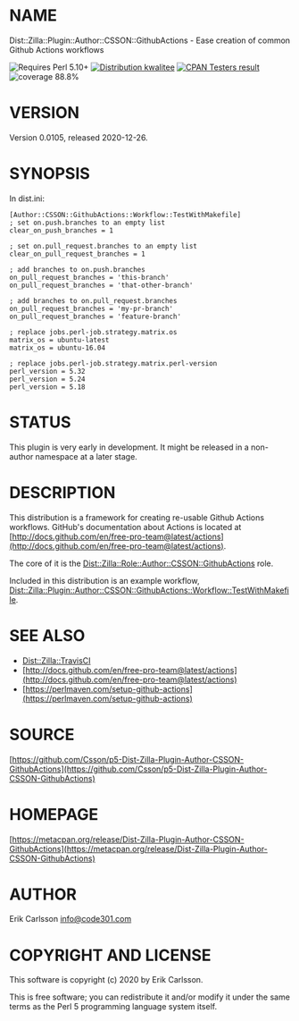 # NAME

Dist::Zilla::Plugin::Author::CSSON::GithubActions - Ease creation of common Github Actions workflows

<div>
    <p>
    <img src="https://img.shields.io/badge/perl-5.10+-blue.svg" alt="Requires Perl 5.10+" />
    <a href="http://cpants.cpanauthors.org/release/CSSON/Dist-Zilla-Plugin-Author-CSSON-GithubActions-0.0105"><img src="http://badgedepot.code301.com/badge/kwalitee/CSSON/Dist-Zilla-Plugin-Author-CSSON-GithubActions/0.0105" alt="Distribution kwalitee" /></a>
    <a href="http://matrix.cpantesters.org/?dist=Dist-Zilla-Plugin-Author-CSSON-GithubActions%200.0105"><img src="http://badgedepot.code301.com/badge/cpantesters/Dist-Zilla-Plugin-Author-CSSON-GithubActions/0.0105" alt="CPAN Testers result" /></a>
    <img src="https://img.shields.io/badge/coverage-88.8%-orange.svg" alt="coverage 88.8%" />
    </p>
</div>

# VERSION

Version 0.0105, released 2020-12-26.

# SYNOPSIS

In dist.ini:

    [Author::CSSON::GithubActions::Workflow::TestWithMakefile]
    ; set on.push.branches to an empty list
    clear_on_push_branches = 1

    ; set on.pull_request.branches to an empty list
    clear_on_pull_request_branches = 1

    ; add branches to on.push.branches
    on_pull_request_branches = 'this-branch'
    on_pull_request_branches = 'that-other-branch'

    ; add branches to on.pull_request.branches
    on_pull_request_branches = 'my-pr-branch'
    on_pull_request_branches = 'feature-branch'

    ; replace jobs.perl-job.strategy.matrix.os
    matrix_os = ubuntu-latest
    matrix_os = ubuntu-16.04

    ; replace jobs.perl-job.strategy.matrix.perl-version
    perl_version = 5.32
    perl_version = 5.24
    perl_version = 5.18

# STATUS

This plugin is very early in development. It might be released in a non-author namespace at a later stage.

# DESCRIPTION

This distribution is a framework for creating re-usable Github Actions workflows. GitHub's documentation about Actions is located at [http://docs.github.com/en/free-pro-team@latest/actions](http://docs.github.com/en/free-pro-team@latest/actions).

The core of it is the [Dist::Zilla::Role::Author::CSSON::GithubActions](https://metacpan.org/pod/Dist::Zilla::Role::Author::CSSON::GithubActions) role.

Included in this distribution is an example workflow, [Dist::Zilla::Plugin::Author::CSSON::GithubActions::Workflow::TestWithMakefile](https://metacpan.org/pod/Dist::Zilla::Plugin::Author::CSSON::GithubActions::Workflow::TestWithMakefile).

# SEE ALSO

- [Dist::Zilla::TravisCI](https://metacpan.org/pod/Dist::Zilla::TravisCI)
- [http://docs.github.com/en/free-pro-team@latest/actions](http://docs.github.com/en/free-pro-team@latest/actions)
- [https://perlmaven.com/setup-github-actions](https://perlmaven.com/setup-github-actions)

# SOURCE

[https://github.com/Csson/p5-Dist-Zilla-Plugin-Author-CSSON-GithubActions](https://github.com/Csson/p5-Dist-Zilla-Plugin-Author-CSSON-GithubActions)

# HOMEPAGE

[https://metacpan.org/release/Dist-Zilla-Plugin-Author-CSSON-GithubActions](https://metacpan.org/release/Dist-Zilla-Plugin-Author-CSSON-GithubActions)

# AUTHOR

Erik Carlsson <info@code301.com>

# COPYRIGHT AND LICENSE

This software is copyright (c) 2020 by Erik Carlsson.

This is free software; you can redistribute it and/or modify it under
the same terms as the Perl 5 programming language system itself.
